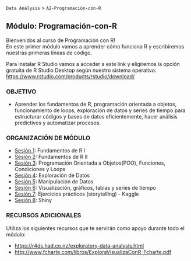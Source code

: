  `Data Analysis` > `A2-Programación-con-R`

## Módulo: Programación-con-R

Bienvenidos al curso de Programación con R!   
En este primer módulo vamos a aprender cómo funciona R y escribiremos nuestras primeras líneas de código. 

Para instalar R Studio vamos a acceder a este link y eligiremos la opción gratuita de R Studio Desktop según nuestro sistema operativo: https://www.rstudio.com/products/rstudio/download/


### OBJETIVO

 - Aprender los fundamentos de R, programación orientada a objetos, funcionamiento de loops, exploración de datos y series de tiempo para estructurar códigos y bases de datos eficientemente, hacer análisis predictivos y automatizar procesos. 			

### ORGANIZACIÓN DE MÓDULO

 - [Sesión 1](Sesion-01): Fundamentos de R I	
 - [Sesión 2](Sesion-02): Fundamentos de R II	
 - [Sesión 3](Sesion-03): Programación Orientada a Objetos(POO), Funciones, Condiciones y Loops	
 - [Sesión 4](Sesion-04): Exploración de Datos
 - [Sesión 5](Sesion-05): Manipulación de Datos
 - [Sesión 6](Sesion-06): Visualización, gráficos, tablas y series de tiempo	
 - [Sesión 7](Sesion-07): Ejercicios prácticos (storytelling) - Kaggle	
 - [Sesión 8](Sesion-08): Shiny	

### RECURSOS ADICIONALES  

Utiliza los siguientes recursos que te servirán como apoyo durante todo el módulo:  
- https://r4ds.had.co.nz/exploratory-data-analysis.html  
- http://www.fcharte.com/libros/ExploraVisualizaConR-Fcharte.pdf  

